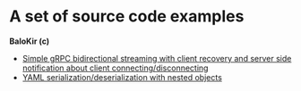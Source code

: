 # A set of source code examples
__BaloKir (c)__

- [Simple gRPC bidirectional streaming with client recovery
and server side notification about client connecting/disconnecting](grpc-simple-streaming)
- [YAML serialization/deserialization with nested objects](yaml-with-nested-objects)
